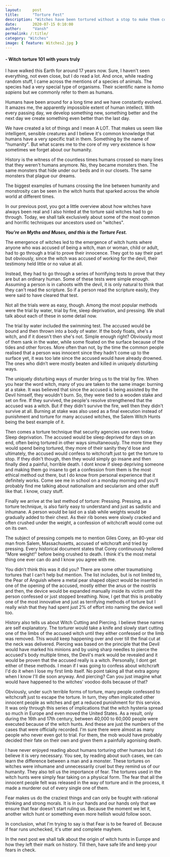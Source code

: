 ```yaml
---
layout:     post
title:      "Torture Fest"
description: "Witches have been tortured without a stop to make them confess. This article takes you on a journey through the most popularly horrific witch-tortures of all time."
date:       2020-07-15 0:10:00
author:     "Vansh"
permalink: /:title/
category: "Witches"
image: { feature: Witches2.jpg }
---
```


#### - Witch torture 101 with yours truly

I have walked this Earth for around 17 years now. Sure, I haven't seen everything, not even close,
but I do read a lot. And once, while reading random stuff, I came across the mentions of a
species of animals. The species had a very special type of organisms. Their scientific name is
_homo sapiens_ but we commonly refer to them as humans.

Humans have been around for a long time and we have constantly evolved. It amazes me, the
apparently impossible extent of human intellect. With every passing day, we develop something
new, something better and the next day we create something even better than the last day.

We have created a lot of things and I mean A LOT. That makes us seem like intelligent, sensible
creatures and I believe it's common knowledge that humans have a very specific trait in them.
Something by the name of "humanity". But what scares me to the core of my very existence is
how sometimes we forget about our humanity.

History is the witness of the countless times humans crossed so many lines that they weren't
humans anymore. No, they became monsters then. The same monsters that hide under our beds
and in our closets. The same monsters that plague our dreams.

The biggest examples of humans crossing the line between humanity and monstrosity can be
seen in the witch hunts that sparked across the whole world at different times.

In our previous post, you got a little overview about how witches have always been real and I
also hinted at the torture said witches had to go through. Today, we shall talk exclusively about
some of the most common and horrific techniques our ancestors used on "witches".

**_You're on Myths and Muses, and this is the Torture Fest._**

The emergence of witches led to the emergence of witch hunts where anyone who was accused
of being a witch, man or woman, child or adult, had to go through a trial to prove their innocence.
They got to say their part but obviously, since the witch was accused of working for the devil,
their testimony held little or no value at all.

Instead, they had to go through a series of horrifying tests to prove that they are but an ordinary
human. Some of these tests were simple enough. Assuming a person is in cahoots with the
devil, it is only natural to think that they can't read the scripture. So if a person read the scripture
easily, they were said to have cleared that test.

Not all the trials were as easy, though. Among the most popular methods were the trial by water,
trial by fire, sleep deprivation, and pressing. We shall talk about each of these in some detail now.

The trial by water included the swimming test. The accused would be bound and then thrown
into a body of water. If the body floats, she's a witch, and if it doesn't then she's not. Simple
enough right? Obviously most of them sank in the water, while some floated on the surface
because of the tides and other forces. More often than not, by the time the common people
realised that a person was innocent since they hadn’t come up to the surface yet, it was too late
since the accused would have already drowned. The ones who didn’t were mostly beaten and
killed in uniquely disturbing ways.

The uniquely disturbing ways of murder bring us to the trial by fire. When you hear the word
witch, many of you are taken to the same image: burning at a stake. It was believed that since
the accused is being assisted by the Devil himself, they wouldn't burn. So, they were tied to
a wooden stake and set on fire. If they survived, the people's resolve strengthened that the
accused was a witch. But if they didn't survive the fire, well then they didn't survive at all. Burning
at stake was also used as a final execution instead of punishment and torture for many accused
witches, the Salem Witch Hunts being the best example of it.

Then comes a torture technique that security agencies use even today. Sleep deprivation.
The accused would be sleep deprived for days on an end, often being tortured in other ways
simultaneously. The more time they would spend being tortured, they more of their sanity they'd
lose and ultimately, the accused would confess to witchcraft just to get the torture to stop.
If they didn't though, then they would simply go insane and then finally died a painful, horrible
death. I dont know if sleep depriving someone and making them go insane to get a confession
from them is the most ethical method out there, but I do know from personal experience that
it definitely works. Come see me in school on a monday morning and you'll probably find me
talking about nationalism and secularism and other stuff like that. I know, crazy stuff.

Finally we arrive at the last method of torture: Pressing. Pressing, as a torture technique, is also
fairly easy to understand and just as sadistic and inhumane. A person would be laid on a slab
while weights would be gradually added to their chest. As their rib bones were slowly cracked
and often crushed under the weight, a confession of witchcraft would come out on its own.

The subject of pressing compels me to mention Giles Corey, an 80-year old man from Salem,
Massachusetts, accused of witchcraft and tried by pressing. Every historical document states
that Corey continuously hollered "More weight!" before being crushed to death. I think it's the
most metal thing one ever can do and I know you agree with me.

You didn't think this was it did you? There are some other traumatising tortures that I can't help
but mention. The list includes, but is not limited to, the Pear of Anguish where a metal pear
shaped object would be inserted in one of the opening of the accused, mostly either the anus or
the nostrils and then, the device would be expanded manually inside its victim until the person
confessed or just stopped breathing. Now, I get that this is probably one of the most innovative
and just as terrifying methods of torture but I really wish that they had spent just 2% of effort
into naming the device well too.

History also tells us about Witch Cutting and Piercing. I believe these names are self explanatory.
The torturer would take a knife and slowly start cutting one of the limbs of the accused witch
until they either confessed or the limb was removed. This would keep happening over and
over till the final cut at the neck was delivered. Piercing was based on the principle that the
Devil would have marked his minions and by using sharp needles to pierce the accused's body
multiple times, the Devil's mark would be revealed and it would be proven that the accused really
is a witch. Personally, I dont get either of these methods. I mean if I was going to confess about
witchcraft I'd do it when I lose my first limb itself. No point taking all that extra agony when I
know I'll die soon anyway. And piercing? Can you just imagine what would have happened to the
witches' voodoo dolls because of that?

Obviously, under such terrible forms of torture, many people confessed to witchcraft just to
escape the torture. In turn, they often implicated other innocent people as witches and get a
reduced punishment for this service. It was only through this series of implications that the
witch hysteria spread so much in Europe and even moved the United States. As a result, only
during the 16th and 17th century, between 40,000 to 60,000 people were executed because of
the witch hunts. And these are just the numbers of the cases that were officially recorded. I'm
sure there were almost as many people who never even got to trial. For them, the mob would
have probably decided their fate on their own and given them a painfully agonising death.

I have never enjoyed reading about humans torturing other humans but I do believe it is very
necessary. You see, by reading about such cases, we can learn the difference between a man and
a monster. These tortures on witches were inhumane and unnecessarily cruel but they remind
us of our humanity. They also tell us the importance of fear. The tortures used in the witch
hunts were simply fear taking on a physical form. The fear that all the innocent people felt was
released in the way of torture and in the process, it made a murderer out of every single one of
them.

Fear makes us do the craziest things and can only be fought with rational thinking and strong
morals. It is in our hands and our hands only that we ensure that fear doesn't start ruling us.
Because the moment we let it, another witch hunt or something even more hellish would follow
soon.

In conclusion, what I'm trying to say is that Fear is to be feared of. Because if fear runs
unchecked, it's utter and complete mayhem.

In the next post we shall talk about the origin of witch hunts in Europe and how they left their
mark on history. Till then, have safe life and keep your fears in check.
